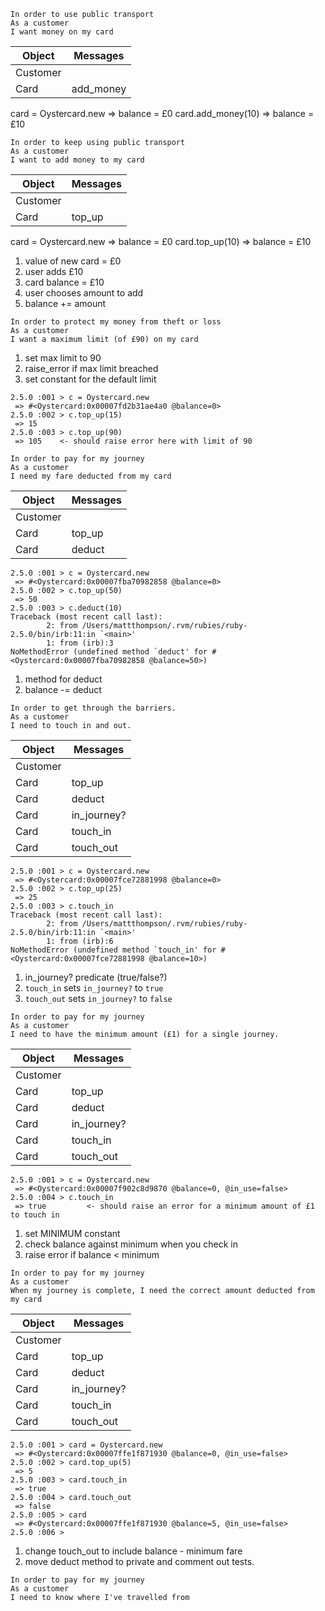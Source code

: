 ```
In order to use public transport
As a customer
I want money on my card
```

Object | Messages
---------------- | --------------------
Customer |
Card | add_money

card = Oystercard.new
=> balance = £0
card.add_money(10)
=> balance = £10


```
In order to keep using public transport
As a customer
I want to add money to my card
```

Object | Messages
---------------- | --------------------
Customer |
Card | top_up

card = Oystercard.new
=> balance = £0
card.top_up(10)
=> balance = £10

1. value of new card = £0
2. user adds £10
3. card balance = £10
4. user chooses amount to add
5. balance += amount

```
In order to protect my money from theft or loss
As a customer
I want a maximum limit (of £90) on my card
```

1. set max limit to 90
2. raise_error if max limit breached
3. set constant for the default limit

```
2.5.0 :001 > c = Oystercard.new
 => #<Oystercard:0x00007fd2b31ae4a0 @balance=0>
2.5.0 :002 > c.top_up(15)
 => 15
2.5.0 :003 > c.top_up(90)
 => 105    <- should raise error here with limit of 90
```

```
In order to pay for my journey
As a customer
I need my fare deducted from my card
```

Object | Messages
---------------- | --------------------
Customer |
Card | top_up
Card | deduct

```
2.5.0 :001 > c = Oystercard.new
 => #<Oystercard:0x00007fba70982858 @balance=0>
2.5.0 :002 > c.top_up(50)
 => 50
2.5.0 :003 > c.deduct(10)
Traceback (most recent call last):
        2: from /Users/mattthompson/.rvm/rubies/ruby-2.5.0/bin/irb:11:in `<main>'
        1: from (irb):3
NoMethodError (undefined method `deduct' for #<Oystercard:0x00007fba70982858 @balance=50>)
```

1. method for deduct
2. balance -= deduct

```
In order to get through the barriers.
As a customer
I need to touch in and out.
```

Object | Messages
---------------- | --------------------
Customer |
Card | top_up
Card | deduct
Card | in_journey?
Card | touch_in
Card | touch_out

```
2.5.0 :001 > c = Oystercard.new
 => #<Oystercard:0x00007fce72881998 @balance=0>
2.5.0 :002 > c.top_up(25)
 => 25
2.5.0 :003 > c.touch_in
Traceback (most recent call last):
        2: from /Users/mattthompson/.rvm/rubies/ruby-2.5.0/bin/irb:11:in `<main>'
        1: from (irb):6
NoMethodError (undefined method `touch_in' for #<Oystercard:0x00007fce72881998 @balance=10>)
```

1. in_journey? predicate (true/false?)
2. `touch_in` sets `in_journey?` to `true`
3. `touch_out` sets `in_journey?` to `false`

```
In order to pay for my journey
As a customer
I need to have the minimum amount (£1) for a single journey.
```

Object | Messages
---------------- | --------------------
Customer |
Card | top_up
Card | deduct
Card | in_journey?
Card | touch_in
Card | touch_out

```
2.5.0 :001 > c = Oystercard.new
 => #<Oystercard:0x00007f902c8d9870 @balance=0, @in_use=false>  
2.5.0 :004 > c.touch_in
 => true         <- should raise an error for a minimum amount of £1 to touch in
```

1. set MINIMUM constant
2. check balance against minimum when you check in
3. raise error if balance < minimum

```
In order to pay for my journey
As a customer
When my journey is complete, I need the correct amount deducted from my card
```
Object | Messages
---------------- | --------------------
Customer |
Card | top_up
Card | deduct
Card | in_journey?
Card | touch_in
Card | touch_out

```
2.5.0 :001 > card = Oystercard.new
 => #<Oystercard:0x00007ffe1f871930 @balance=0, @in_use=false>
2.5.0 :002 > card.top_up(5)
 => 5
2.5.0 :003 > card.touch_in
 => true
2.5.0 :004 > card.touch_out
 => false
2.5.0 :005 > card
 => #<Oystercard:0x00007ffe1f871930 @balance=5, @in_use=false>
2.5.0 :006 >
```

1. change touch_out to include balance - minimum fare
2. move deduct method to private and comment out tests.

```
In order to pay for my journey
As a customer
I need to know where I've travelled from
```
